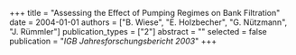 +++
title = "Assessing the Effect of Pumping Regimes on Bank Filtration"
date = 2004-01-01
authors = ["B. Wiese", "E. Holzbecher", "G. Nützmann", "J. Rümmler"]
publication_types = ["2"]
abstract = ""
selected = false
publication = "*IGB Jahresforschungsbericht 2003*"
+++

